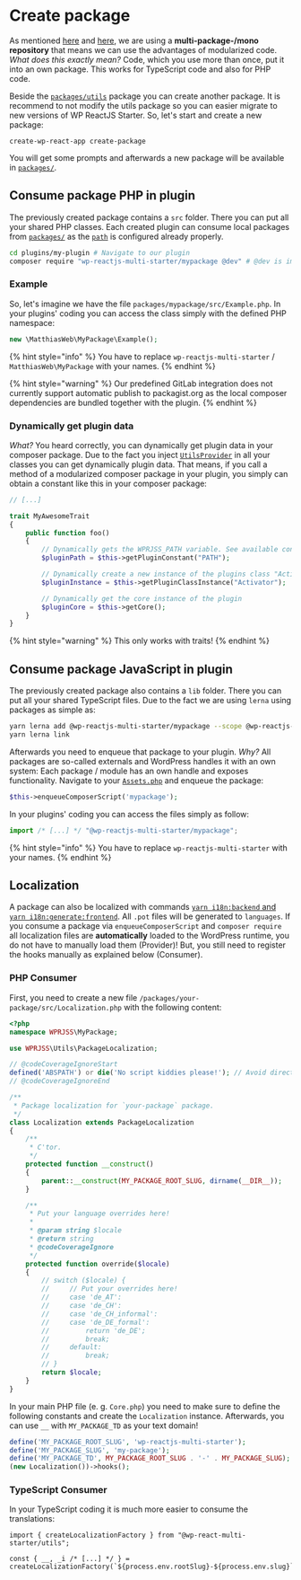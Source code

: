 # Create package

As mentioned [here](../php-development/predefined-classes.md) and [here](../typescript-development/utils-package.md), we are using a **multi-package-/mono repository** that means we can use the advantages of modularized code. _What does this exactly mean?_ Code, which you use more than once, put it into an own package. This works for TypeScript code and also for PHP code.

Beside the [`packages/utils`](../usage/folder-structure/root.md#folder-structure) package you can create another package. It is recommend to not modify the utils package so you can easier migrate to new versions of WP ReactJS Starter. So, let's start and create a new package:

```
create-wp-react-app create-package
```

You will get some prompts and afterwards a new package will be available in [`packages/`](../usage/folder-structure/root.md#folder-structure).

## Consume package PHP in plugin

The previously created package contains a `src` folder. There you can put all your shared PHP classes. Each created plugin can consume local packages from [`packages/`](../usage/folder-structure/root.md#folder-structure) as the [`path`](https://getcomposer.org/doc/05-repositories.md#path) is configured already properly.

```sh
cd plugins/my-plugin # Navigate to our plugin
composer require "wp-reactjs-multi-starter/mypackage @dev" # @dev is important so symlinking works as expected!
```

### Example

So, let's imagine we have the file `packages/mypackage/src/Example.php`. In your plugins' coding you can access the class simply with the defined PHP namespace:

```php
new \MatthiasWeb\MyPackage\Example();
```

{% hint style="info" %}
You have to replace `wp-reactjs-multi-starter` / `MatthiasWeb\MyPackage` with your names.
{% endhint %}

{% hint style="warning" %}
Our predefined GitLab integration does not currently support automatic publish to packagist.org as the local composer dependencies are bundled together with the plugin.
{% endhint %}

### Dynamically get plugin data

_What?_ You heard correctly, you can dynamically get plugin data in your composer package. Due to the fact you inject [`UtilsProvider`](../php-development/add-classes-hooks-libraries.md#add-new-class) in all your classes you can get dynamically plugin data. That means, if you call a method of a modularized composer package in your plugin, you simply can obtain a constant like this in your composer package:

```php
// [...]

trait MyAwesomeTrait
{
    public function foo()
    {
        // Dynamically gets the WPRJSS_PATH variable. See available constant to get more.
        $pluginPath = $this->getPluginConstant("PATH");

        // Dynamically create a new instance of the plugins class "Activator"
        $pluginInstance = $this->getPluginClassInstance("Activator");

        // Dynamically get the core instance of the plugin
        $pluginCore = $this->getCore();
    }
}
```

{% hint style="warning" %}
This only works with traits!
{% endhint %}

## Consume package JavaScript in plugin

The previously created package also contains a `lib` folder. There you can put all your shared TypeScript files. Due to the fact we are using `lerna` using packages as simple as:

```sh
yarn lerna add @wp-reactjs-multi-starter/mypackage --scope @wp-reactjs-multi-starter/myplugin
yarn lerna link
```

Afterwards you need to enqueue that package to your plugin. _Why?_ All packages are so-called externals and WordPress handles it with an own system: Each package / module has an own handle and exposes functionality. Navigate to your [`Assets.php`](../php-development/predefined-classes.md#assets) and enqueue the package:

```php
$this->enqueueComposerScript('mypackage');
```

In your plugins' coding you can access the files simply as follow:

```ts
import /* [...] */ "@wp-reactjs-multi-starter/mypackage";
```

{% hint style="info" %}
You have to replace `wp-reactjs-multi-starter` with your names.
{% endhint %}

## Localization

A package can also be localized with commands [`yarn i18n:backend` and `yarn i18n:generate:frontend`](../usage/available-commands/package.md#localization). All `.pot` files will be generated to `languages`. If you consume a package via `enqueueComposerScript` and `composer require` all localization files are **automatically** loaded to the WordPress runtime, you do not have to manually load them (Provider)! But, you still need to register the hooks manually as explained below (Consumer).

### PHP Consumer

First, you need to create a new file `/packages/your-package/src/Localization.php` with the following content:

```php
<?php
namespace WPRJSS\MyPackage;

use WPRJSS\Utils\PackageLocalization;

// @codeCoverageIgnoreStart
defined('ABSPATH') or die('No script kiddies please!'); // Avoid direct file request
// @codeCoverageIgnoreEnd

/**
 * Package localization for `your-package` package.
 */
class Localization extends PackageLocalization
{
    /**
     * C'tor.
     */
    protected function __construct()
    {
        parent::__construct(MY_PACKAGE_ROOT_SLUG, dirname(__DIR__));
    }

    /**
     * Put your language overrides here!
     *
     * @param string $locale
     * @return string
     * @codeCoverageIgnore
     */
    protected function override($locale)
    {
        // switch ($locale) {
        //     // Put your overrides here!
        //     case 'de_AT':
        //     case 'de_CH':
        //     case 'de_CH_informal':
        //     case 'de_DE_formal':
        //         return 'de_DE';
        //         break;
        //     default:
        //         break;
        // }
        return $locale;
    }
}
```

In your main PHP file (e. g. `Core.php`) you need to make sure to define the following constants and create the `Localization` instance. Afterwards, you can use `__` with `MY_PACKAGE_TD` as your text domain!

```php
define('MY_PACKAGE_ROOT_SLUG', 'wp-reactjs-multi-starter');
define('MY_PACKAGE_SLUG', 'my-package');
define('MY_PACKAGE_TD', MY_PACKAGE_ROOT_SLUG . '-' . MY_PACKAGE_SLUG);
(new Localization())->hooks();
```

### TypeScript Consumer

In your TypeScript coding it is much more easier to consume the translations:

```tsx
import { createLocalizationFactory } from "@wp-react-multi-starter/utils";

const { __, _i /* [...] */ } = createLocalizationFactory(`${process.env.rootSlug}-${process.env.slug}`);
```

